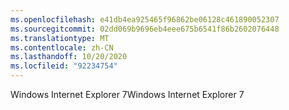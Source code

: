 ```yaml
---
ms.openlocfilehash: e41db4ea925465f96862be06128c461890052307
ms.sourcegitcommit: 02dd069b9696eb4eee675b6541f86b2602076448
ms.translationtype: MT
ms.contentlocale: zh-CN
ms.lasthandoff: 10/20/2020
ms.locfileid: "92234754"
---
```

<span data-ttu-id="89b5c-101">Windows Internet Explorer 7</span><span class="sxs-lookup"><span data-stu-id="89b5c-101">Windows Internet Explorer 7</span></span>